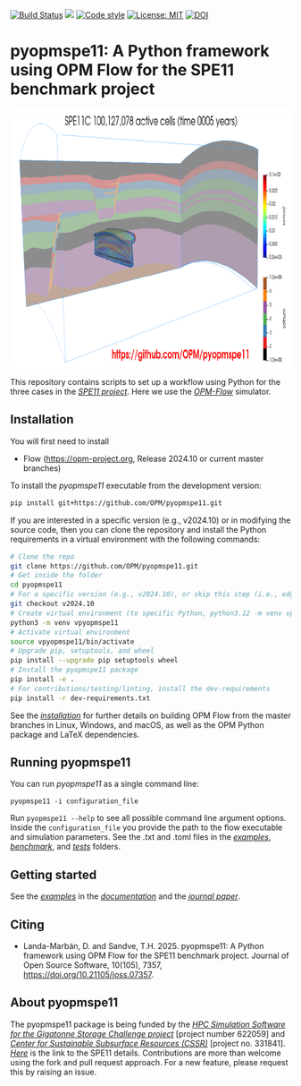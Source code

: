 [![Build Status](https://github.com/OPM/pyopmspe11/actions/workflows/CI.yml/badge.svg)](https://github.com/OPM/pyopmspe11/actions/workflows/CI.yml)
<a href="https://www.python.org/"><img src="https://img.shields.io/badge/python-3.8%20to%203.12-blue.svg"></a>
[![Code style](https://img.shields.io/badge/code%20style-black-000000.svg)](https://github.com/ambv/black)
[![License: MIT](https://img.shields.io/badge/license-MIT-blue)](https://opensource.org/license/mit/)
[![DOI](https://joss.theoj.org/papers/10.21105/joss.07357/status.svg)](https://doi.org/10.21105/joss.07357)

# pyopmspe11: A Python framework using OPM Flow for the SPE11 benchmark project

<img src="docs/text/figs/pyopmspe11c100Mcells.gif" width="830" height="462">

This repository contains scripts to set up a workflow using Python for the three cases in the [_SPE11 project_](https://www.spe.org/en/csp/).
Here we use the [_OPM-Flow_](https://opm-project.org/?page_id=19) simulator.

## Installation
You will first need to install
* Flow (https://opm-project.org, Release 2024.10 or current master branches)

To install the _pyopmspe11_ executable from the development version: 

```bash
pip install git+https://github.com/OPM/pyopmspe11.git
```

If you are interested in a specific version (e.g., v2024.10) or in modifying the source code, then you can clone the repository and install the Python requirements in a virtual environment with the following commands:

```bash
# Clone the repo
git clone https://github.com/OPM/pyopmspe11.git
# Get inside the folder
cd pyopmspe11
# For a specific version (e.g., v2024.10), or skip this step (i.e., edge version)
git checkout v2024.10
# Create virtual environment (to specific Python, python3.12 -m venv vpyopmspe11)
python3 -m venv vpyopmspe11
# Activate virtual environment
source vpyopmspe11/bin/activate
# Upgrade pip, setuptools, and wheel
pip install --upgrade pip setuptools wheel
# Install the pyopmspe11 package
pip install -e .
# For contributions/testing/linting, install the dev-requirements
pip install -r dev-requirements.txt
``` 

See the [_installation_](https://OPM.github.io/pyopmspe11/installation.html) for further details on building OPM Flow from the master branches in Linux, Windows, and macOS, as well as the OPM Python package and LaTeX dependencies.

## Running pyopmspe11
You can run _pyopmspe11_ as a single command line:
```
pyopmspe11 -i configuration_file
```
Run `pyopmspe11 --help` to see all possible command line 
argument options. Inside the `configuration_file` you provide the path to the flow executable and simulation parameters. See the .txt and .toml files in the [_examples_](https://github.com/OPM/pyopmspe11/tree/main/examples), [_benchmark_](https://github.com/OPM/pyopmspe11/tree/main/benchmark), and [_tests_](https://github.com/OPM/pyopmspe11/tree/main/tests/configs) folders.

## Getting started
See the [_examples_](https://OPM.github.io/pyopmspe11/examples.html) in the [_documentation_](https://OPM.github.io/pyopmspe11/introduction.html) and the [_journal paper_](https://joss.theoj.org/papers/10.21105/joss.07357).

## Citing

* Landa-Marbán, D. and Sandve, T.H. 2025. pyopmspe11: A Python framework using OPM Flow for the SPE11 benchmark project. Journal of Open Source Software, 10(105), 7357, https://doi.org/10.21105/joss.07357.

## About pyopmspe11
The pyopmspe11 package is being funded by the [_HPC Simulation Software for the Gigatonne Storage Challenge project_](https://www.norceresearch.no/en/projects/hpc-simulation-software-for-the-gigatonne-storage-challenge) [project number 622059] and [_Center for Sustainable Subsurface Resources (CSSR)_](https://cssr.no) 
[project no. 331841].
[_Here_](https://www.spe.org/en/csp/) is the link to the SPE11 details.
Contributions are more than welcome using the fork and pull request approach.
For a new feature, please request this by raising an issue.